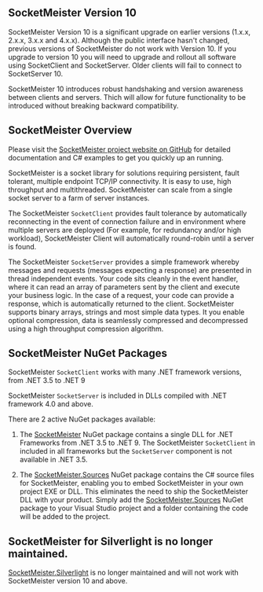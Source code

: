 ## SocketMeister Version 10
SocketMeister Version 10 is a significant upgrade on earlier versions (1.x.x, 2.x.x, 3.x.x and 4.x.x). Although the public interface hasn't changed, previous versions of SocketMeister do not work with Version 10. If you upgrade to version 10 you will need to upgrade and rollout all software using SocketClient and SocketServer. Older clients will fail to connect to SocketServer 10.

SocketMeister 10 introduces robust handshaking and version awareness between clients and servers. Thich will allow for future functionality to be introduced without breaking backward compatibility.

## SocketMeister Overview

Please visit the [SocketMeister project website on GitHub](https://github.com/SeanFellowes/SocketMeister) for detailed documentation and C# examples to get you quickly up an running.

SocketMeister is a socket library for solutions requiring persistent, fault tolerant, multiple endpoint TCP/IP connectivity. It is easy to use, high throughput and multithreaded. SocketMeister can scale from a single socket server to a farm of server instances.

The SocketMeister `SocketClient` provides fault tolerance by automatically reconnecting in the event of connection failure and in environment where multiple servers are deployed (For example, for redundancy and/or high workload), SocketMeister Client will automatically round-robin until a server is found. 

The SocketMeister `SocketServer` provides a simple framework whereby messages and requests (messages expecting a response) are presented in thread independent events. Your code sits cleanly in the event handler, where it can read an array of parameters sent by the client and execute your business logic. In the case of a request, your code can provide a response, which is automatically returned to the client. SocketMeister supports binary arrays, strings and most simple data types. It you enable optional compression, data is seamlessly compressed and decompressed using a high throughput compression algorithm.

## SocketMeister NuGet Packages

SocketMeister `SocketClient` works with many .NET framework versions, from .NET 3.5 to .NET 9 

SocketMeister `SocketServer` is included in DLLs compiled with .NET framework 4.0 and above. 

There are 2 active NuGet packages available:

1. The [SocketMeister](https://www.nuget.org/packages/SocketMeister/) NuGet package contains a single DLL for .NET Frameworks from .NET 3.5 to .NET 9. The SocketMeister `SocketClient` in included in all frameworks but the `SocketServer` component is not available in .NET 3.5.  

2. The [SocketMeister.Sources](https://www.nuget.org/packages/SocketMeister.Sources/) NuGet package contains the C# source files for SocketMeister, enabling you to embed SocketMeister in your own project EXE or DLL. This eliminates the need to ship the SocketMeister DLL with your product. Simply add the [SocketMeister.Sources](https://www.nuget.org/packages/SocketMeister.Sources/) NuGet package to your Visual Studio project and a folder containing the code will be added to the project.

## SocketMeister for Silverlight is no longer maintained.

[SocketMeister.Silverlight](https://www.nuget.org/packages/SocketMeister.Silverlight/) is no longer maintained and will not work with SocketMeister version 10 and above.

